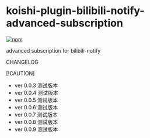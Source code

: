 # koishi-plugin-bilibili-notify-advanced-subscription

[![npm](https://img.shields.io/npm/v/koishi-plugin-bilibili-notify-advanced-subscription?style=flat-square)](https://www.npmjs.com/package/koishi-plugin-bilibili-notify-advanced-subscription)

advanced subscription for bilibili-notify

CHANGELOG

[!CAUTION]
- ver 0.0.3 测试版本
- ver 0.0.4 测试版本
- ver 0.0.5 测试版本
- ver 0.0.6 测试版本
- ver 0.0.7 测试版本
- ver 0.0.8 测试版本
- ver 0.0.9 测试版本